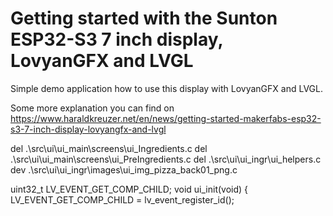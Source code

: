 # Getting started with the Sunton ESP32-S3 7 inch display, LovyanGFX and LVGL

Simple demo application how to use this display with LovyanGFX and LVGL.

Some more explanation you can find on https://www.haraldkreuzer.net/en/news/getting-started-makerfabs-esp32-s3-7-inch-display-lovyangfx-and-lvgl

del .\src\ui\ui_main\screens\ui_Ingredients.c
del .\src\ui\ui_main\screens\ui_PreIngredients.c
del .\src\ui\ui_ingr\ui_helpers.c
dev .\src\ui\ui_ingr\images\ui_img_pizza_back01_png.c

uint32_t LV_EVENT_GET_COMP_CHILD;
void ui_init(void)
{
LV_EVENT_GET_COMP_CHILD = lv_event_register_id();
